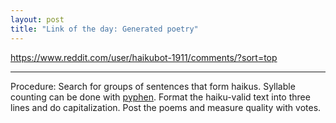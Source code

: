 ```yaml
---
layout: post
title: "Link of the day: Generated poetry"
---
```


<https://www.reddit.com/user/haikubot-1911/comments/?sort=top>

<hr>

Procedure:
Search for groups of sentences that form haikus.
Syllable counting can be done with [pyphen](http://pyphen.org/).
Format the haiku-valid text into three lines and do capitalization.
Post the poems and measure quality with votes.

